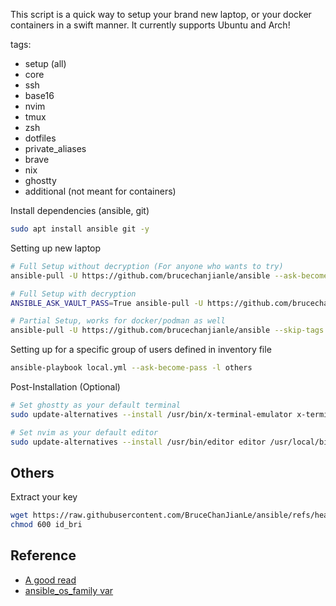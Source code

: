 This script is a quick way to setup your brand new laptop,
or your docker containers in a swift manner. It currently supports
Ubuntu and Arch!

tags:
  - setup (all)
  - core
  - ssh
  - base16
  - nvim
  - tmux
  - zsh
  - dotfiles
  - private_aliases
  - brave
  - nix
  - ghostty
  - additional (not meant for containers)

Install dependencies (ansible, git)
```bash
sudo apt install ansible git -y
```

Setting up new laptop
```bash
# Full Setup without decryption (For anyone who wants to try)
ansible-pull -U https://github.com/brucechanjianle/ansible --ask-become-pass

# Full Setup with decryption
ANSIBLE_ASK_VAULT_PASS=True ansible-pull -U https://github.com/brucechanjianle/ansible --ask-vault-pass -e "enable_decryption=true" --ask-become-pass

# Partial Setup, works for docker/podman as well
ansible-pull -U https://github.com/brucechanjianle/ansible --skip-tags additional --ask-become-pass
```

Setting up for a specific group of users defined in inventory file
```bash
ansible-playbook local.yml --ask-become-pass -l others
```

Post-Installation (Optional)
```bash
# Set ghostty as your default terminal
sudo update-alternatives --install /usr/bin/x-terminal-emulator x-terminal-emulator /usr/local/bin/ghostty 100

# Set nvim as your default editor
sudo update-alternatives --install /usr/bin/editor editor /usr/local/bin/nvim 100
```

## Others

Extract your key
```bash
wget https://raw.githubusercontent.com/BruceChanJianLe/ansible/refs/heads/master/.ssh/id_bri
chmod 600 id_bri
```

## Reference
- [A good read](https://wearenotch.com/speed-up-ansible-playbook-execution/#:~:text=The%20first%20time%20a%20playbook,due%20to%20Ansible's%20idempotence%20checking.)
- [ansible_os_family var](https://groups.google.com/g/ansible-project/c/OZPu-b17n_w)
